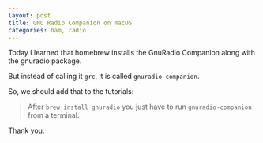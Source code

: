 ```yaml
---
layout: post
title: GNU Radio Companion on macOS
categories: ham, radio
---
```


Today I learned that homebrew installs the GnuRadio Companion along with the gnuradio package.

But instead of calling it `grc`, it is called `gnuradio-companion`.

So, we should add that to the tutorials:

> After `brew install gnuradio` you just have to run `gnuradio-companion` from a terminal.

Thank you.

